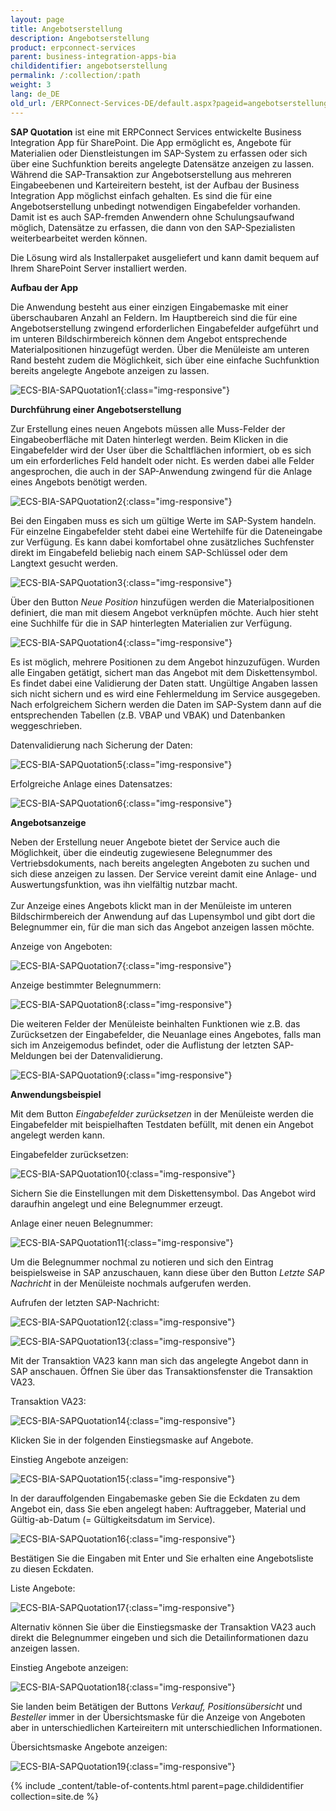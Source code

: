 ```yaml
---
layout: page
title: Angebotserstellung
description: Angebotserstellung
product: erpconnect-services
parent: business-integration-apps-bia
childidentifier: angebotserstellung
permalink: /:collection/:path
weight: 3
lang: de_DE
old_url: /ERPConnect-Services-DE/default.aspx?pageid=angebotserstellung
---
```


**SAP Quotation** ist eine mit ERPConnect Services entwickelte Business Integration App für SharePoint.
Die App ermöglicht es, Angebote für Materialien oder Dienstleistungen im SAP-System zu erfassen oder sich über eine Suchfunktion bereits angelegte Datensätze anzeigen zu lassen. Während die SAP-Transaktion zur Angebotserstellung aus mehreren Eingabeebenen und Karteireitern besteht, ist der Aufbau der Business Integration App möglichst einfach gehalten. Es sind die für eine Angebotserstellung unbedingt notwendigen Eingabefelder vorhanden. Damit ist es auch SAP-fremden Anwendern ohne Schulungsaufwand möglich, Datensätze zu erfassen, die dann von den SAP-Spezialisten weiterbearbeitet werden können.


Die Lösung wird als Installerpaket ausgeliefert und kann damit bequem auf Ihrem SharePoint Server installiert werden.

**Aufbau der App**

Die Anwendung besteht aus einer einzigen Eingabemaske mit einer überschaubaren Anzahl an Feldern. Im Hauptbereich sind die für eine Angebotserstellung zwingend erforderlichen Eingabefelder aufgeführt und im unteren Bildschirmbereich können dem Angebot entsprechende Materialpositionen hinzugefügt werden. Über die Menüleiste am unteren Rand besteht zudem die Möglichkeit, sich über eine einfache Suchfunktion bereits angelegte Angebote anzeigen zu lassen.

![ECS-BIA-SAPQuotation1](/img/content/ECS-BIA-SAPQuotation1.png){:class="img-responsive"}

**Durchführung einer Angebotserstellung**


Zur Erstellung eines neuen Angebots müssen alle Muss-Felder der Eingabeoberfläche mit Daten hinterlegt werden. Beim Klicken in die Eingabefelder wird der User über die Schaltflächen informiert, ob es sich um ein erforderliches Feld handelt oder nicht. Es werden dabei alle Felder angesprochen, die auch in der SAP-Anwendung zwingend für die Anlage eines Angebots benötigt werden. 

![ECS-BIA-SAPQuotation2](/img/content/ECS-BIA-SAPQuotation2.png){:class="img-responsive"}

Bei den Eingaben muss es sich um gültige Werte im SAP-System handeln. Für einzelne Eingabefelder steht dabei eine Wertehilfe für die Dateneingabe zur Verfügung. Es kann dabei komfortabel ohne zusätzliches Suchfenster direkt im Eingabefeld beliebig nach einem SAP-Schlüssel oder dem Langtext gesucht werden.   

![ECS-BIA-SAPQuotation3](/img/content/ECS-BIA-SAPQuotation3.png){:class="img-responsive"}

Über den Button *Neue Position* hinzufügen werden die Materialpositionen definiert, die man mit diesem Angebot verknüpfen möchte. Auch hier steht eine Suchhilfe für die in SAP hinterlegten Materialien zur Verfügung.

![ECS-BIA-SAPQuotation4](/img/content/ECS-BIA-SAPQuotation4.png){:class="img-responsive"}

Es ist möglich, mehrere Positionen zu dem Angebot hinzuzufügen. Wurden alle Eingaben getätigt, sichert man das Angebot mit dem Diskettensymbol. Es findet dabei eine Validierung der Daten statt. Ungültige Angaben lassen sich nicht sichern und es wird eine Fehlermeldung im Service ausgegeben. Nach erfolgreichem Sichern werden die Daten im SAP-System dann auf die entsprechenden Tabellen (z.B. VBAP und VBAK) und Datenbanken weggeschrieben.

Datenvalidierung nach Sicherung der Daten:

![ECS-BIA-SAPQuotation5](/img/content/ECS-BIA-SAPQuotation5.png){:class="img-responsive"}

Erfolgreiche Anlage eines Datensatzes:

![ECS-BIA-SAPQuotation6](/img/content/ECS-BIA-SAPQuotation6.png){:class="img-responsive"}

**Angebotsanzeige** 


Neben der Erstellung neuer Angebote bietet der Service auch die Möglichkeit, über die eindeutig zugewiesene Belegnummer des Vertriebsdokuments, nach bereits angelegten Angeboten zu suchen und sich diese anzeigen zu lassen. Der Service vereint damit eine Anlage- und Auswertungsfunktion, was ihn vielfältig nutzbar macht.<br>   
Zur Anzeige eines Angebots klickt man in der Menüleiste im unteren Bildschirmbereich der Anwendung auf das Lupensymbol und gibt dort die Belegnummer ein, für die man sich das Angebot anzeigen lassen möchte.  


Anzeige von Angeboten:

![ECS-BIA-SAPQuotation7](/img/content/ECS-BIA-SAPQuotation7.png){:class="img-responsive"}

Anzeige bestimmter Belegnummern:

![ECS-BIA-SAPQuotation8](/img/content/ECS-BIA-SAPQuotation8.png){:class="img-responsive"}

Die weiteren Felder der Menüleiste beinhalten Funktionen wie z.B. das Zurücksetzen der Eingabefelder, die Neuanlage eines Angebotes, falls man sich im Anzeigemodus befindet, oder die Auflistung der letzten SAP-Meldungen bei der Datenvalidierung.

![ECS-BIA-SAPQuotation9](/img/content/ECS-BIA-SAPQuotation9.png){:class="img-responsive"}

**Anwendungsbeispiel** 

Mit dem Button *Eingabefelder zurücksetzen* in der Menüleiste werden die Eingabefelder mit beispielhaften Testdaten befüllt, mit denen ein Angebot angelegt werden kann. 

Eingabefelder zurücksetzen:

![ECS-BIA-SAPQuotation10](/img/content/ECS-BIA-SAPQuotation10.png){:class="img-responsive"}

Sichern Sie die Einstellungen mit dem Diskettensymbol. Das Angebot wird daraufhin angelegt und eine Belegnummer erzeugt.

Anlage einer neuen Belegnummer:


![ECS-BIA-SAPQuotation11](/img/content/ECS-BIA-SAPQuotation11.png){:class="img-responsive"}

Um die Belegnummer nochmal zu notieren und sich den Eintrag beispielsweise in SAP anzuschauen, kann diese über den Button *Letzte SAP Nachricht* in der Menüleiste nochmals aufgerufen werden.

Aufrufen der letzten SAP-Nachricht:

![ECS-BIA-SAPQuotation12](/img/content/ECS-BIA-SAPQuotation12.png){:class="img-responsive"}

![ECS-BIA-SAPQuotation13](/img/content/ECS-BIA-SAPQuotation13.png){:class="img-responsive"}

Mit der Transaktion VA23 kann man sich das angelegte Angebot dann in SAP anschauen. Öffnen Sie über das Transaktionsfenster die Transaktion VA23.


Transaktion VA23:

![ECS-BIA-SAPQuotation14](/img/content/ECS-BIA-SAPQuotation14.png){:class="img-responsive"}

Klicken Sie in der folgenden Einstiegsmaske auf Angebote.


Einstieg Angebote anzeigen:

![ECS-BIA-SAPQuotation15](/img/content/ECS-BIA-SAPQuotation15.png){:class="img-responsive"}

In der darauffolgenden Eingabemaske geben Sie die Eckdaten zu dem Angebot ein, dass Sie eben angelegt haben: Auftraggeber, Material und Gültig-ab-Datum (= Gültigkeitsdatum im Service). 

![ECS-BIA-SAPQuotation16](/img/content/ECS-BIA-SAPQuotation16.png){:class="img-responsive"}

Bestätigen Sie die Eingaben mit Enter und Sie erhalten eine Angebotsliste zu diesen Eckdaten. 

Liste Angebote:

![ECS-BIA-SAPQuotation17](/img/content/ECS-BIA-SAPQuotation17.png){:class="img-responsive"}

Alternativ können Sie über die Einstiegsmaske der Transaktion VA23 auch direkt die Belegnummer eingeben und sich die Detailinformationen dazu anzeigen lassen. 

Einstieg Angebote anzeigen:

![ECS-BIA-SAPQuotation18](/img/content/ECS-BIA-SAPQuotation18.png){:class="img-responsive"}

Sie landen beim Betätigen der Buttons *Verkauf, Positionsübersicht* und *Besteller* immer in der Übersichtsmaske für die Anzeige von Angeboten aber in unterschiedlichen Karteireitern mit unterschiedlichen Informationen.


Übersichtsmaske Angebote anzeigen:

![ECS-BIA-SAPQuotation19](/img/content/ECS-BIA-SAPQuotation19.png){:class="img-responsive"}

{% include _content/table-of-contents.html parent=page.childidentifier collection=site.de %}
